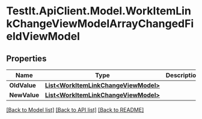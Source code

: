 # TestIt.ApiClient.Model.WorkItemLinkChangeViewModelArrayChangedFieldViewModel

## Properties

Name | Type | Description | Notes
------------ | ------------- | ------------- | -------------
**OldValue** | [**List&lt;WorkItemLinkChangeViewModel&gt;**](WorkItemLinkChangeViewModel.md) |  | [optional] 
**NewValue** | [**List&lt;WorkItemLinkChangeViewModel&gt;**](WorkItemLinkChangeViewModel.md) |  | [optional] 

[[Back to Model list]](../README.md#documentation-for-models) [[Back to API list]](../README.md#documentation-for-api-endpoints) [[Back to README]](../README.md)

